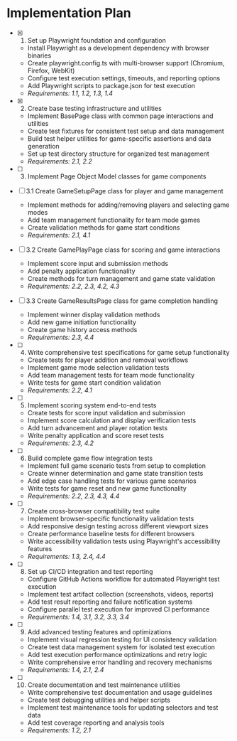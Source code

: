 <!-- @format -->

# Implementation Plan

- [x] 1. Set up Playwright foundation and configuration
  - Install Playwright as a development dependency with browser binaries
  - Create playwright.config.ts with multi-browser support (Chromium, Firefox, WebKit)
  - Configure test execution settings, timeouts, and reporting options
  - Add Playwright scripts to package.json for test execution
  - _Requirements: 1.1, 1.2, 1.3, 1.4_

- [x] 2. Create base testing infrastructure and utilities
  - Implement BasePage class with common page interactions and utilities
  - Create test fixtures for consistent test setup and data management
  - Build test helper utilities for game-specific assertions and data generation
  - Set up test directory structure for organized test management
  - _Requirements: 2.1, 2.2_

- [ ] 3. Implement Page Object Model classes for game components
- [ ] 3.1 Create GameSetupPage class for player and game management
  - Implement methods for adding/removing players and selecting game modes
  - Add team management functionality for team mode games
  - Create validation methods for game start conditions
  - _Requirements: 2.1, 4.1_

- [ ] 3.2 Create GamePlayPage class for scoring and game interactions
  - Implement score input and submission methods
  - Add penalty application functionality
  - Create methods for turn management and game state validation
  - _Requirements: 2.2, 2.3, 4.2, 4.3_

- [ ] 3.3 Create GameResultsPage class for game completion handling
  - Implement winner display validation methods
  - Add new game initiation functionality
  - Create game history access methods
  - _Requirements: 2.3, 4.4_

- [ ] 4. Write comprehensive test specifications for game setup functionality
  - Create tests for player addition and removal workflows
  - Implement game mode selection validation tests
  - Add team management tests for team mode functionality
  - Write tests for game start condition validation
  - _Requirements: 2.2, 4.1_

- [ ] 5. Implement scoring system end-to-end tests
  - Create tests for score input validation and submission
  - Implement score calculation and display verification tests
  - Add turn advancement and player rotation tests
  - Write penalty application and score reset tests
  - _Requirements: 2.3, 4.2_

- [ ] 6. Build complete game flow integration tests
  - Implement full game scenario tests from setup to completion
  - Create winner determination and game state transition tests
  - Add edge case handling tests for various game scenarios
  - Write tests for game reset and new game functionality
  - _Requirements: 2.2, 2.3, 4.3, 4.4_

- [ ] 7. Create cross-browser compatibility test suite
  - Implement browser-specific functionality validation tests
  - Add responsive design testing across different viewport sizes
  - Create performance baseline tests for different browsers
  - Write accessibility validation tests using Playwright's accessibility features
  - _Requirements: 1.3, 2.4, 4.4_

- [ ] 8. Set up CI/CD integration and test reporting
  - Configure GitHub Actions workflow for automated Playwright test execution
  - Implement test artifact collection (screenshots, videos, reports)
  - Add test result reporting and failure notification systems
  - Configure parallel test execution for improved CI performance
  - _Requirements: 1.4, 3.1, 3.2, 3.3, 3.4_

- [ ] 9. Add advanced testing features and optimizations
  - Implement visual regression testing for UI consistency validation
  - Create test data management system for isolated test execution
  - Add test execution performance optimizations and retry logic
  - Write comprehensive error handling and recovery mechanisms
  - _Requirements: 1.4, 2.1, 2.4_

- [ ] 10. Create documentation and test maintenance utilities
  - Write comprehensive test documentation and usage guidelines
  - Create test debugging utilities and helper scripts
  - Implement test maintenance tools for updating selectors and test data
  - Add test coverage reporting and analysis tools
  - _Requirements: 1.2, 2.1_
